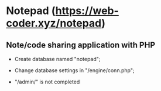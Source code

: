 # Notepad (https://web-coder.xyz/notepad)
## Note/code sharing application with PHP

* Create database named "notepad";

* Change database settings in "/engine/conn.php";

* "/admin/" is not completed
